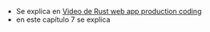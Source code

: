 - Se explica en [Video de Rust web app production coding](https://www.youtube.com/watch?v=3cA_mk4vdWY&list=PL7r-PXl6ZPcCIOFaL7nVHXZvBmHNhrh_Q)
- en este capítulo 7 se explica